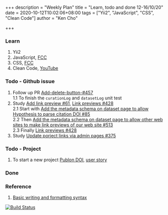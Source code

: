 +++
description = "Weekly Plan"
title = "Learn, todo and done 12-16/10/20"
date = 2020-10-12T10:02:06+08:00
tags = ["Yii2", "JavaScript", "CSS", "Clean Code"]
author = "Ken Cho"

+++  
### Learn
1. Yii2
2. JavaScript, [FCC](https://www.freecodecamp.org/learn/)
3. CSS, [FCC](https://www.freecodecamp.org/learn/)
4. Clean Code, [YouTube](https://www.youtube.com/watch?v=7EmboKQH8lM)

### Todo - Github issue
1. Follow up PR [Add-delete-button-#457](https://github.com/gigascience/gigadb-website/pull/503)  
    1.1 To finish the `curationLog` and `datasetLog` unit test  
2. Study [Add link preview #61](https://github.com/gigascience/gigadb-website/issues/61), [Link previews #428](https://github.com/gigascience/gigadb-website/issues/428)  
    2.1 Start with [Add the metadata schema on dataset page to allow Hypothesis to parse citation DOI #85](https://github.com/gigascience/gigadb-website/issues/85)  
    2.2 Then [Add the metadata schema on dataset page to allow other web sites to make link previews of our web site #513](https://github.com/gigascience/gigadb-website/issues/513)  
    2.3 Finally [Link previews #428](https://github.com/gigascience/gigadb-website/issues/428)  
3. Study [Update porject links via admin pages #375](https://github.com/gigascience/gigadb-website/issues/375)

### Todo - Project
1. To start a new project [Publon DOI](https://drive.google.com/file/d/1bCUUq86WwNko8u1JImGmj96s3Rqv0Ldj/view?usp=sharing), [user story](https://docs.google.com/document/d/1CopK9e9QclOd91WRN1LREEBefMDb5cWoHiElj3IfKLc/edit#heading=h.2b6t0w755r3s)  

### Done


### Reference
1. [Basic writing and formatting syntax](https://docs.github.com/en/free-pro-team@latest/github/writing-on-github/basic-writing-and-formatting-syntax)


[![Build Status](https://travis-ci.org/kencho51/gigathing.svg?branch=master)](https://travis-ci.org/kencho51/gigathing)


